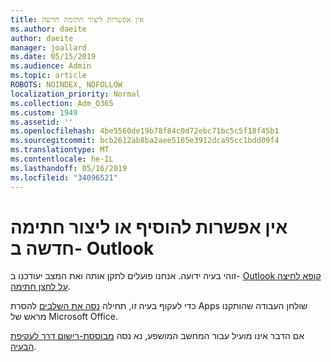```yaml
---
title: אין אפשרות ליצור חתימה חדשה
ms.author: daeite
author: daeite
manager: joallard
ms.date: 05/15/2019
ms.audience: Admin
ms.topic: article
ROBOTS: NOINDEX, NOFOLLOW
localization_priority: Normal
ms.collection: Adm_O365
ms.custom: 1949
ms.assetid: ''
ms.openlocfilehash: 4be5560de19b78f84c0d72ebc71bc5c5f18f45b1
ms.sourcegitcommit: bcb2612ab8ba2aee5165e3912dca95cc1bdd09f4
ms.translationtype: MT
ms.contentlocale: he-IL
ms.lasthandoff: 05/16/2019
ms.locfileid: "34096521"
---
```

# <a name="cannot-add-or-create-a-new-signature-in-outlook"></a>אין אפשרות להוסיף או ליצור חתימה חדשה ב- Outlook

זוהי בעיה ידועה. אנחנו פועלים לתקן אותה ואת המצב יעודכנו ב- [Outlook קופא לחיצה על לחצן חתימה](https://support.office.com/article/c70b36c2-66ca-401c-ab45-f29a46495d02).

כדי לעקוף בעיה זו, תחילה [נסה את השלבים](https://support.office.com/article/c70b36c2-66ca-401c-ab45-f29a46495d02) להסרת Apps שולחן העבודה שהותקנו מראש של Microsoft Office. 

אם הדבר אינו מועיל עבור המחשב המושפע, נא נסה [מבוססת-רישום דרך לעקיפת הבעיה](https://support.office.com/article/c70b36c2-66ca-401c-ab45-f29a46495d02).